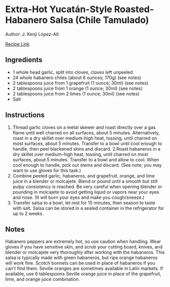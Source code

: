 # Extra-Hot Yucatán-Style Roasted-Habanero Salsa (Chile Tamulado) 

Author: J. Kenji López-Alt

[Recipe Link](https://www.seriouseats.com/extra-hot-yucatan-style-salsa-recipe)

## Ingredients 
- 1 whole head garlic, split into cloves, cloves left unpeeled
- 24 whole habanero chiles (about 6 ounces; 170g) (see notes)
- 2 tablespoons juice from 1 grapefruit (1 ounce; 30ml) (see notes)
- 2 tablespoons juice from 1 orange (1 ounce; 30ml) (see notes)
- 2 tablespoons juice from 2 limes (1 ounce; 30ml) (see notes)
- Salt

## Instructions
1. Thread garlic cloves on a metal skewer and roast directly over a gas flame until well charred on all surfaces, about 5 minutes. Alternatively, roast in a dry skillet over medium-high heat, tossing, until charred on most surfaces, about 5 minutes. Transfer to a bowl until cool enough to handle, then peel blackened skins and discard.
2.Roast habaneros in a dry skillet over medium-high heat, tossing, until charred on most surfaces, about 5 minutes. Transfer to a bowl and allow to cool. When cool enough to handle, pick out stems and discard. (See note; you may want to use gloves for this task.)
3. Combine peeled garlic, habaneros, and grapefruit, orange, and lime juice in a blender or molcajete. Blend or pound until a smooth but still pulpy consistency is reached. Be very careful when opening blender or pounding in molcajete to avoid getting liquid or vapors near your eyes and nose. (It will burn your eyes and make you cough/sneeze.)
4. Transfer salsa to a bowl, let rest for 15 minutes, then season to taste with salt. Salsa can be stored in a sealed container in the refrigerator for up to 2 weeks.

## Notes
Habanero peppers are extremely hot, so use caution when handling. Wear gloves if you have sensitive skin, and scrub your cutting board, knives, and blender or molcajete very thoroughly after working with the habaneros. This salsa is typically made with green habaneros, but ripe orange habaneros will work fine. Scotch bonnets can be used in place of habaneros if you can't find them. Seville oranges are sometimes available in Latin markets. If available, use 6 tablespoons Seville orange juice in place of the grapefruit, lime, and orange juice combination.